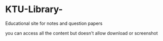 # KTU-Library-
Educational site for notes and question papers

you can access all the content but doesn't allow download or screenshot 
